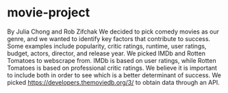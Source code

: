 # movie-project
By Julia Chong and Rob Zifchak
We decided to pick comedy movies as our genre, and we wanted to identify key factors that contribute to success. 
Some examples include popularity, critic ratings, runtime, user ratings, budget, actors, director, and release year.
We picked IMDb and Rotten Tomatoes to webscrape from. IMDb is based on user ratings, while Rotten Tomatoes is based on professional critic ratings. We believe it is important to include both in order to see which is a better determinant of success.
We picked https://developers.themoviedb.org/3/ to obtain data through an API.
